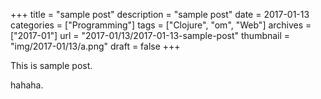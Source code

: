 +++
title = "sample post"
description = "sample post"
date = 2017-01-13
categories = ["Programming"]
tags = ["Clojure", "om", "Web"]
archives = ["2017-01"]
url = "2017-01/13/2017-01-13-sample-post"
thumbnail = "img/2017-01/13/a.png"
draft = false
+++

This is sample post.

<!--more-->

hahaha.

